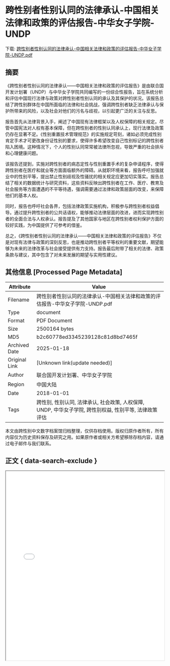 # 跨性别者性别认同的法律承认-中国相关法律和政策的评估报告-中华女子学院-UNDP

<!-- tcd_download_link -->
下载: <a href="../跨性别者性别认同的法律承认-中国相关法律和政策的评估报告-中华女子学院-UNDP.pdf" download>跨性别者性别认同的法律承认-中国相关法律和政策的评估报告-中华女子学院-UNDP.pdf</a>
<!-- tcd_download_link_end -->

## 摘要

<!-- tcd_abstract -->
《跨性别者性别认同的法律承认——中国相关法律和政策的评估报告》是由联合国开发计划署（UNDP）与中华女子学院共同编写的一份综合性报告，旨在系统分析和评估中国现行法律与政策对跨性别者性别认同的承认及其保护的状况。该报告总结了跨性别群体在中国所面临的法律和社会挑战，强调跨性别者缺乏法律承认与保护所带来的风险，以及社会对他们的污名与歧视，以引起更广泛的关注与反思。

报告首先从法律背景入手，阐述了中国现有法律框架以及人权保障的相关规定。尽管中国宪法对人权有基本保障，但在跨性别者的性别认同承认上，现行法律及政策仍存在显著不足。《性别重置技术管理规范》的实施规定苛刻，诸如必须完成性别肯定手术才可更改身份证性别的要求，使得许多希望改变自己性别标记的跨性别者陷入困境。这种情况下，个人的性别认同常常被法律所忽视，导致严重的社会排斥和心理健康问题。

该报告还提到，实施对跨性别者的病态定性与性别重置手术的复杂申请程序，使得跨性别者在医疗和就业等方面面临额外的障碍。从就职环境来看，报告呼吁加强就业中的性别平等，提出禁止性别歧视及性骚扰的相关规定应更加切实落实。报告总结了相关的数据统计与研究资料，这些资料反映出跨性别者在工作、医疗、教育及社会服务等方面遭遇的不平等待遇，强调需要通过法律和政策层面的改变，来保障他们的基本人权。

同时，报告也呼吁社会各界，包括法律政策实施机构，积极参与跨性别者权益倡导。通过提升跨性别者的公共话语权，能够推动法律层面的改进，进而实现跨性别者的全面合法与人权承认。报告提及了其他国家与地区在跨性别者权利保护方面的较好实践，为中国提供了可参考的借鉴。

总之，《跨性别者性别认同的法律承认——中国相关法律和政策的评估报告》不仅是对现有法律与政策的深刻反思，也是推动跨性别者平等权利的重要文献，期望能够为未来的法律改革与社会接受提供有力支持。报告最后附带了相关的法律、政策条款与建议，其中包含了对未来发展的期望与实用性建议。

<!-- tcd_abstract_end -->

## 其他信息 [Processed Page Metadata]

| Attribute       | Value                                  |
|-----------------|----------------------------------------|
| Filename        | 跨性别者性别认同的法律承认-中国相关法律和政策的评估报告-中华女子学院-UNDP.pdf                             |
| Type            | document                                 |
| Format          | PDF Document                               |
| Size            | 2500164 bytes                           |
| MD5             | b2c60778ed3345239128c81d8bd7465f                                  |
| Archived Date   | 2025-01-18                             |
| Original Link   | [Unknown link(update needed)]                         |
| Author          | 联合国开发计划署、中华女子学院                               |
| Region          | 中国大陆                               |
| Date            | 2018-01-01                                 |
| Tags            | 跨性别, 性别认同, 法律承认, 社会政策, 人权保障, UNDP, 中华女子学院, 跨性别权益, 性别平等, 法律政策评估                                 |

本文由跨性别中文数字档案馆归档整理，仅供存档使用。版权归原作者所有，所有内容仅为历史资料保存及研究之用。如果原作者或相关方希望移除存档内容，请通过电子邮件与我们联系。

## 正文 { data-search-exclude }

<!-- tcd_main_text -->
<iframe src="../跨性别者性别认同的法律承认-中国相关法律和政策的评估报告-中华女子学院-UNDP.pdf" width="100%" height="600px">
    <p>无法显示PDF，请下载查看。</p>
</iframe>
<!-- tcd_main_text_end -->

